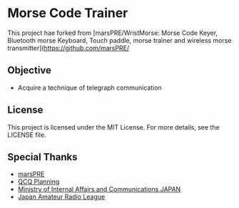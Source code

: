 # Morse Code Trainer
This project hae forked from [marsPRE/WristMorse: Morse Code Keyer, Bluetooth morse Keyboard, Touch paddle, morse trainer and wireless morse transmitter](https://github.com/marsPRE/

## Objective
- Acquire a technique of telegraph communication

## License
This project is licensed under the MIT License. For more details, see the LICENSE file.

## Special Thanks
- [marsPRE](https://github.com/marsPRE)
- [QCQ Planning](https://www.qcq.co.jp/)
- [Ministry of Internal Affairs and Communications JAPAN](https://www.soumu.go.jp/)
- [Japan Amateur Radio League](https://www.jarl.com/)